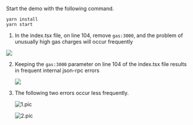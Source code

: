 Start the demo with the following command.
```
yarn install
yarn start
```



1. In the index.tsx file, on line 104, remove `gas:3000`, and the problem of unusually high gas charges will occur frequently

![](/Users/suxiangdong/Downloads/metamask_demo/images/gas_error.jpg)





2. Keeping the `gas:3000` parameter on line 104 of the index.tsx file results in frequent internal json-rpc errors

   ![](/Users/suxiangdong/Downloads/metamask_demo/images/json_rpc_error.jpg)



3. The following two errors occur less frequently.

   ![1.pic](/Users/suxiangdong/Downloads/metamask_demo/images/1.pic.jpg)

   ![2.pic](/Users/suxiangdong/Downloads/metamask_demo/images/2.pic.jpg)
